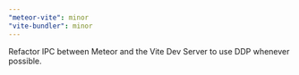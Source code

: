 ```yaml
---
"meteor-vite": minor
"vite-bundler": minor
---
```


Refactor IPC between Meteor and the Vite Dev Server to use DDP whenever possible.
